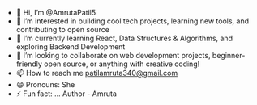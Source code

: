 - 👋 Hi, I’m @AmrutaPatil5
- 👀 I’m interested in building cool tech projects, learning new tools, and contributing to open source  
- 🌱 I’m currently learning React, Data Structures & Algorithms, and exploring Backend Development  
- 💞️ I’m looking to collaborate on web development projects, beginner-friendly open source, or anything with creative coding!  
- 📫 How to reach me patilamruta340@gmail.com
- 😄 Pronouns: She
- ⚡ Fun fact: ...
Author - Amruta
<!---
AmrutaPatil5/AmrutaPatil5 is a ✨ special ✨ repository because its `README.md` (this file) appears on your GitHub profile.
You can click the Preview link to take a look at your changes.
--->

